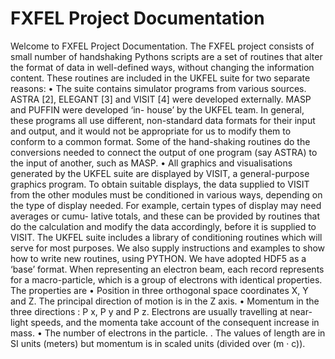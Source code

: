 # FXFEL Project Documentation
Welcome to FXFEL Project Documentation.
The FXFEL project consists of small number of handshaking Pythons scripts are a set of routines that alter the format of data in well-defined
ways, without changing the information content. These routines are included in the UKFEL
suite for two separate reasons:
• The suite contains simulator programs from various sources. ASTRA [2], ELEGANT
[3] and VISIT [4] were developed externally. MASP and PUFFIN were developed ‘in-
house’ by the UKFEL team. In general, these programs all use different, non-standard
data formats for their input and output, and it would not be appropriate for us to modify
them to conform to a common format.
Some of the hand-shaking routines do the conversions needed to connect the output of
one program (say ASTRA) to the input of another, such as MASP.
• All graphics and visualisations generated by the UKFEL suite are displayed by VISIT,
a general-purpose graphics program. To obtain suitable displays, the data supplied to
VISIT from the other modules must be conditioned in various ways, depending on the
type of display needed. For example, certain types of display may need averages or cumu-
lative totals, and these can be provided by routines that do the calculation and modify
the data accordingly, before it is supplied to VISIT.
The UKFEL suite includes a library of conditioning routines which will serve for most
purposes. We also supply instructions and examples to show how to write new routines,
using PYTHON.
We have adopted HDF5 as a ‘base’ format. When representing an electron beam, each
record represents for a macro-particle, which is a group of electrons with identical properties.
The properties are
• Position in three orthogonal space coordinates X, Y and Z. The principal direction of
motion is in the Z axis.
• Momentum in the three directions : P x, P y and P z. Electrons are usually travelling at
near-light speeds, and the momenta take account of the consequent increase in mass.
• The number of electrons in the particle.
.
The values of length are in SI units (meters) but momentum is in scaled units (divided over
(m · c)).
